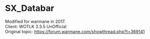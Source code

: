 # SX_Databar

Modified for warmane in 2017.  
Client: WOTLK 3.3.5 UnOfficial  
Original topic: https://forum.warmane.com/showthread.php?t=369141  
